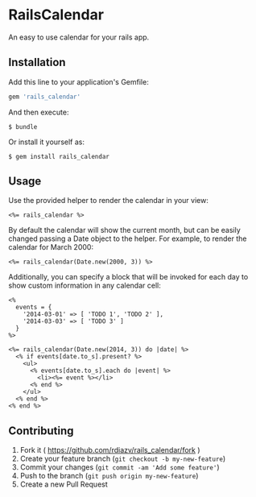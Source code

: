# RailsCalendar

An easy to use calendar for your rails app.

## Installation

Add this line to your application's Gemfile:

```ruby
gem 'rails_calendar'
```

And then execute:

```
$ bundle
```

Or install it yourself as:

```
$ gem install rails_calendar
```

## Usage

Use the provided helper to render the calendar in your view:

```erb
<%= rails_calendar %>
```

By default the calendar will show the current month, but can be easily
changed passing a Date object to the helper. For example, to render the
calendar for March 2000:

```erb
<%= rails_calendar(Date.new(2000, 3)) %>
```

Additionally, you can specify a block that will be invoked for each day to
show custom information in any calendar cell:

```erb
<%
  events = {
    '2014-03-01' => [ 'TODO 1', 'TODO 2' ],
    '2014-03-03' => [ 'TODO 3' ]
  }
%>

<%= rails_calendar(Date.new(2014, 3)) do |date| %>
  <% if events[date.to_s].present? %>
    <ul>
      <% events[date.to_s].each do |event| %>
        <li><%= event %></li>
      <% end %>
    </ul>
  <% end %>
<% end %>
```

## Contributing

1. Fork it ( https://github.com/rdiazv/rails_calendar/fork )
2. Create your feature branch (`git checkout -b my-new-feature`)
3. Commit your changes (`git commit -am 'Add some feature'`)
4. Push to the branch (`git push origin my-new-feature`)
5. Create a new Pull Request
